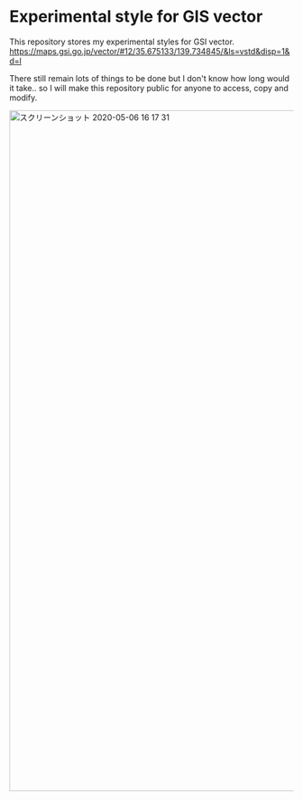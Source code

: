 # Experimental style for GIS vector
 
This repository stores my experimental styles for GSI vector.
https://maps.gsi.go.jp/vector/#12/35.675133/139.734845/&ls=vstd&disp=1&d=l

There still remain lots of things to be done but I don't know how long would it take.. so I will make this repository public for anyone to access, copy and modify.

<img width="1205" alt="スクリーンショット 2020-05-06 16 17 31" src="https://user-images.githubusercontent.com/55660712/81147466-52d89680-8fb5-11ea-9166-14a62bd8e9e6.png">
